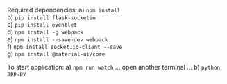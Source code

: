 Required dependencies:
  a) `npm install`  
  b) `pip install flask-socketio`  
  c) `pip install eventlet`  
  d) `npm install -g webpack`  
  e) `npm install --save-dev webpack`  
  f) `npm install socket.io-client --save`  
  g) `npm install @material-ui/core`
  
To start application:
  a) `npm run watch`
  ... open another terminal ...
  b) `python app.py`
